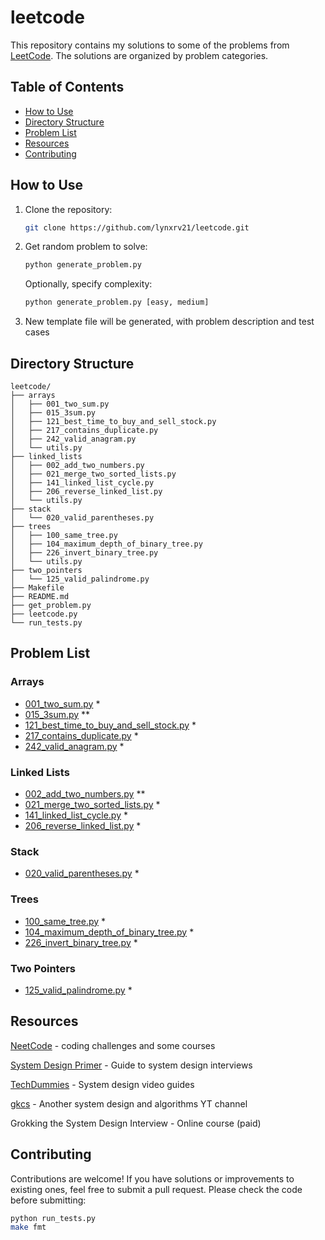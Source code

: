 # leetcode

This repository contains my solutions to some of the problems from [LeetCode](https://leetcode.com/). 
The solutions are organized by problem categories.

## Table of Contents

- [How to Use](#how-to-use)
- [Directory Structure](#directory-structure)
- [Problem List](#problem-list)
- [Resources](#resources)
- [Contributing](#contributing)

## How to Use

1. Clone the repository:
   ```sh
   git clone https://github.com/lynxrv21/leetcode.git
   ```
2. Get random problem to solve:
   ```sh
   python generate_problem.py
   ```
   Optionally, specify complexity:
   ```sh
   python generate_problem.py [easy, medium]
   ```
3. New template file will be generated, with problem description and test cases

## Directory Structure

```plaintext
leetcode/
├── arrays
│   ├── 001_two_sum.py
│   ├── 015_3sum.py
│   ├── 121_best_time_to_buy_and_sell_stock.py
│   ├── 217_contains_duplicate.py
│   ├── 242_valid_anagram.py
│   └── utils.py
├── linked_lists
│   ├── 002_add_two_numbers.py
│   ├── 021_merge_two_sorted_lists.py
│   ├── 141_linked_list_cycle.py
│   ├── 206_reverse_linked_list.py
│   └── utils.py
├── stack
│   └── 020_valid_parentheses.py
├── trees
│   ├── 100_same_tree.py
│   ├── 104_maximum_depth_of_binary_tree.py
│   ├── 226_invert_binary_tree.py
│   └── utils.py
├── two_pointers
│   └── 125_valid_palindrome.py
├── Makefile
├── README.md
├── get_problem.py
├── leetcode.py
└── run_tests.py
```

## Problem List

### Arrays
- [001_two_sum.py](arrays/001_two_sum.py) *
- [015_3sum.py](arrays/015_3sum.py) **
- [121_best_time_to_buy_and_sell_stock.py](arrays/121_best_time_to_buy_and_sell_stock.py) *
- [217_contains_duplicate.py](arrays/217_contains_duplicate.py) *
- [242_valid_anagram.py](arrays/242_valid_anagram.py) *

### Linked Lists
- [002_add_two_numbers.py](linked_lists/002_add_two_numbers.py) **
- [021_merge_two_sorted_lists.py](linked_lists/021_merge_two_sorted_lists.py) *
- [141_linked_list_cycle.py](linked_lists/141_linked_list_cycle.py) *
- [206_reverse_linked_list.py](linked_lists/206_reverse_linked_list.py) *

### Stack
- [020_valid_parentheses.py](stack/020_valid_parentheses.py) *

### Trees
- [100_same_tree.py](trees/100_same_tree.py) *
- [104_maximum_depth_of_binary_tree.py](trees/104_maximum_depth_of_binary_tree.py) *
- [226_invert_binary_tree.py](trees/226_invert_binary_tree.py) *

### Two Pointers
- [125_valid_palindrome.py](two_pointers/125_valid_palindrome.py) *


## Resources

[NeetCode](https://leetcode.io/) - coding challenges and some courses

[System Design Primer](https://github.com/donnemartin/system-design-primer) - Guide to system design interviews

[TechDummies](https://www.youtube.com/@TechDummiesNarendraL/playlists) - System design video guides

[gkcs](https://www.youtube.com/@gkcs) - Another system design and algorithms YT channel

Grokking the System Design Interview - Online course (paid)

## Contributing

Contributions are welcome! If you have solutions or improvements to existing ones, feel free to submit a pull request.
Please check the code before submitting:
```sh
python run_tests.py
make fmt
```
